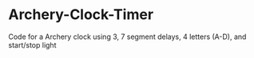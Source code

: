 # Archery-Clock-Timer
Code for a Archery clock using 3, 7 segment delays, 4 letters (A-D), and start/stop light
